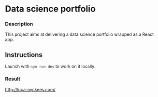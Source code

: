 # Data science portfolio

### Description

This project aims at delivering a data science portfolio wrapped as a React app.

## Instructions

Launch with `npm run dev` to work on it locally.

### Result

http://luca-nyckees.com/
